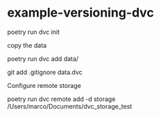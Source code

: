 # example-versioning-dvc

poetry run dvc init

copy the data

poetry run dvc add data/

git add .gitignore data.dvc

Configure  remote storage 

poetry run dvc remote add -d storage /Users/marco/Documents/dvc_storage_test
